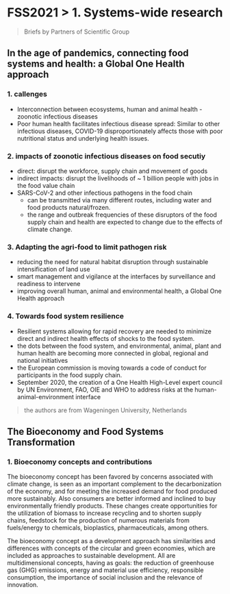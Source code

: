 # FSS2021 > 1. Systems-wide research
> Briefs by Partners of Scientific Group

## In the age of pandemics, connecting food systems and health: a Global One Health approach
### 1. callenges
- Interconnection between ecosystems, human and animal health - zoonotic infectious diseases
- Poor human health facilitates infectious disease spread: Similar to other infectious diseases, COVID-19 disproportionately affects those with poor nutritional status and underlying health issues.
### 2. impacts of zoonotic infectious diseases on food secutiy
- direct: disrupt the workforce, supply chain and movement of goods
- indirect impacts: disrupt the livelihoods of ~ 1 billion people with jobs in the food value chain
- SARS-CoV-2 and other infectious pathogens in the food chain
  - can be transmitted via many different routes, including water and food products natural/frozen.
  - the range and outbreak frequencies of these disruptors of the food supply chain and health are expected to change due to the effects of climate change.
###  3. Adapting the agri-food to limit pathogen risk
- reducing the need for natural habitat disruption through sustainable intensification of land use 
- smart management and vigilance at the interfaces by surveillance and readiness to intervene
- improving overall human, animal and environmental health, a Global One Health approach

### 4. Towards food system resilience
- Resilient systems allowing for rapid recovery are needed to minimize direct and indirect health effects of shocks to the food system.
- the dots between the food system, and environmental, animal, plant and human health are becoming more connected in global, regional and national initiatives
- the European commission is moving towards a code of conduct for participants in the food supply chain. 
- September 2020, the creation of a One Health High-Level expert council by UN Environment, FAO, OIE and WHO to address risks at the human-animal-environment interface

> the authors are from Wageningen University, Netherlands

## The Bioeconomy and Food Systems Transformation

### 1. Bioeconomy concepts and contributions
The bioeconomy concept has been favored by concerns associated with climate change, is seen
as an important complement to the decarbonization of the economy, and for meeting the increased demand for food produced more sustainably. Also consumers are better informed and inclined to buy environmentally friendly products. 
These changes create opportunities for the utilization of biomass to increase recycling and to shorten supply chains, feedstock for the production of numerous materials from fuels/energy to chemicals, bioplastics, pharmaceuticals, among others.

The bioeconomy concept as a development approach has similarities and differences with concepts of the circular and green economies, which are included as approaches to sustainable development.
All are multidimensional concepts, having as goals: the reduction of greenhouse gas (GHG) emissions, energy and material use efficiency, responsible consumption, the importance of social inclusion and the relevance of innovation. 

